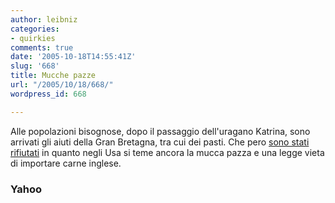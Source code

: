 ```yaml
---
author: leibniz
categories:
- quirkies
comments: true
date: '2005-10-18T14:55:41Z'
slug: '668'
title: Mucche pazze
url: "/2005/10/18/668/"
wordpress_id: 668

---
```

Alle popolazioni bisognose, dopo il passaggio dell'uragano Katrina, sono arrivati gli aiuti della Gran Bretagna, tra cui dei pasti. Che pero [sono stati rifiutati](https://news.yahoo.com/s/nm/20051017/od_nm/hurricanes_meals_dc;_ylt=AhrFOUpvTiRfLPSHXllFzPis0NUE;_ylu=X3oDMTA3NW1oMDRpBHNlYwM3NTc-) in quanto negli Usa si teme ancora la mucca pazza e una legge vieta di importare carne inglese.

### Yahoo
